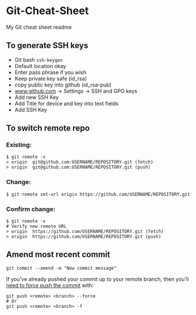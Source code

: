 # Git-Cheat-Sheet
My Git cheat sheet readme

## To generate SSH keys
* Git bash `ssh-keygen`
* Default location okay
* Enter pass phrase if you wish
* Keep private key safe (id_rsa)
* copy public key into github (id_rsa-pub)
* www.github.com -> Settings -> SSH and GPG keys
* Add new SSH Key
* Add Title for device and key into text fields
* Add SSH Key

## To switch remote repo
### Existing:
```
$ git remote -v
> origin  git@github.com:USERNAME/REPOSITORY.git (fetch)
> origin  git@github.com:USERNAME/REPOSITORY.git (push)
```
### Change:
```
$ git remote set-url origin https://github.com/USERNAME/REPOSITORY.git
```
### Confirm change:
```
$ git remote -v
# Verify new remote URL
> origin  https://github.com/USERNAME/REPOSITORY.git (fetch)
> origin  https://github.com/USERNAME/REPOSITORY.git (push)
```

## Amend most recent commit
```
git commit --amend -m "New commit message"
```
If you've already pushed your commit up to your remote branch, then you'll [need to force push the commit](https://stackoverflow.com/questions/41003071/why-must-i-force-push-after-changing-a-commit-message) with:
```
git push <remote> <branch> --force
# Or
git push <remote> <branch> -f
```